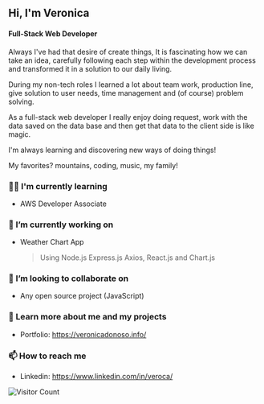 ## Hi, I'm Veronica

#### Full-Stack Web Developer

Always I've had that desire of create things, It is fascinating how we can take an idea, carefully following each step within the development process and transformed it in a solution to our daily living.

During my non-tech roles I learned a lot about team work, production line, give solution to user needs, time management and (of course) problem solving.

As a full-stack web developer I really enjoy doing request, work with the data saved on the data base and then get that data to the client side is like magic.

I'm always learning and discovering new ways of doing things!

My favorites? mountains, coding, music, my family!

### 👩‍💻 I'm currently learning

- AWS Developer Associate

### 🌱 I’m currently working on

- Weather Chart App

  > Using Node.js Express.js Axios, React.js and Chart.js

### 👯 I’m looking to collaborate on

- Any open source project (JavaScript)

### 🔭 Learn more about me and my projects

- Portfolio: https://veronicadonoso.info/

### 📫 How to reach me

- Linkedin: https://www.linkedin.com/in/veroca/

![Visitor Count](https://profile-counter.glitch.me/veroca88/count.svg)
